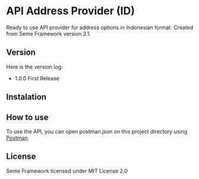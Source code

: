 # API Address Provider (ID)
Ready to use API provider for address options in Indonesian format. Created from Seme Framework version 3.1.

## Version
Here is the version log:
- 1.0.0 First Release

## Instalation


## How to use
To use the API, you can open postman.json on this project directory using [Postman](https://www.postman.com/downloads/).


## License
Seme Framework licensed under MIT License 2.0
